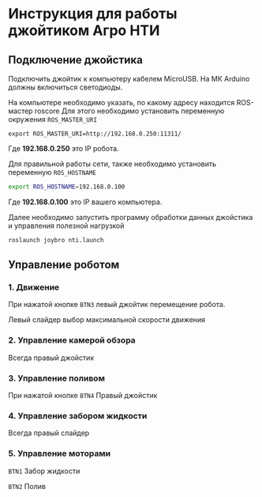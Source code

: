 # Инструкция для работы джойтиком Агро НТИ

## Подключение джойстика

Подключить джойтик к компьютеру кабелем MicroUSB. На МК Arduino должны включиться светодиоды.

На компьютере необходимо указать, по какому адреcу находится ROS-мастер roscore Для этого необходимо установить переменную окружения ```ROS_MASTER_URI```

```
export ROS_MASTER_URI=http://192.168.0.250:11311/
```

Где __192.168.0.250__ это IP робота.

Для правильной работы сети,  также необходимо установить переменную ```ROS_HOSTNAME```

```bash
export ROS_HOSTNAME=192.168.0.100
```

Где __192.168.0.100__ это IP вашего компьютера.

Далее необходимо запустить программу обработки данных джойстика и управления полезной нагрузкой

```bash
roslaunch joybro nti.launch
```

## Управление роботом

### 1. Движение

При нажатой кнопке ```BTN3``` левый джойтик перемещение робота. 

Левый слайдер выбор максимальной скорости движения

### 2. Управление камерой обзора

Всегда правый джойстик

### 3. Управление поливом

При нажатой кнопке ```BTN4``` Правый джойстик

### 4. Управление забором жидкости

Всегда правый слайдер

### 5. Управление моторами

```BTN1``` Забор жидкости

```BTN2``` Полив